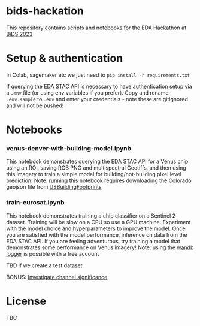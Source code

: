 # bids-hackation
This repository contains scripts and notebooks for the EDA Hackathon at [BiDS 2023](https://www.bigdatafromspace2023.org/)

# Setup & authentication
In Colab, sagemaker etc we just need to `pip install -r requirements.txt`

If querying the EDA STAC API is necessary to have authentication setup via a `.env` file (or using env variables if you prefer). Copy and rename `.env.sample` to `.env` and enter your credentials - note these are gitignored and will not be pushed!

# Notebooks
### venus-denver-with-building-model.ipynb
This notebook demonstrates querying the EDA STAC API for a Venus chip using an ROI, saving RGB PNG and multispectral Geotiffs, and then using this imagery to train a simple model for building/not-building pixel level prediction. Note: running this notebook requires downloading the Colorado geojson file from [USBuildingFootprints](https://github.com/microsoft/USBuildingFootprints)

### train-eurosat.ipynb
This notebook demonstrates training a chip classifier on a Sentinel 2 dataset. Training will be slow on a CPU so use a GPU machine. Experiment with the model choice and hyperparameters to improve the model. Once you are satisfied with the model performance, inference on data from the EDA STAC API. If you are feeling adventurous, try training a model that demonstrates some performance on Venus imagery! Note: using the [wandb logger](https://wandb.ai/) is possible with a free account

TBD if we create a test dataset

BONUS: [Investigate channel significance](http://matpalm.com/blog/evolved_channel_selection/)

# License
TBC


